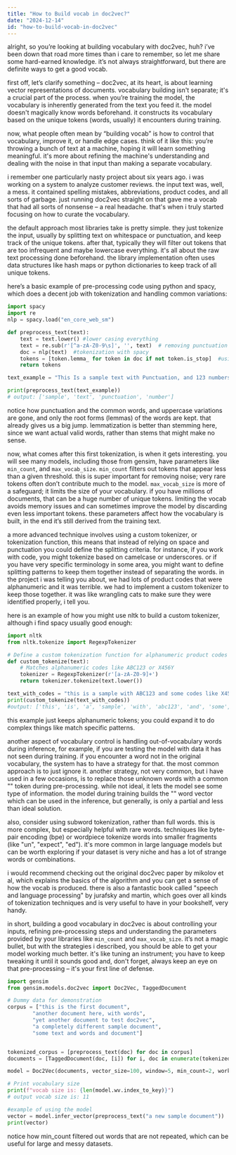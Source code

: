 ```yaml
---
title: "How to Build vocab in doc2vec?"
date: "2024-12-14"
id: "how-to-build-vocab-in-doc2vec"
---
```


alright, so you’re looking at building vocabulary with doc2vec, huh? i’ve been down that road more times than i care to remember, so let me share some hard-earned knowledge. it’s not always straightforward, but there are definite ways to get a good vocab.

first off, let’s clarify something – doc2vec, at its heart, is about learning vector representations of documents. vocabulary building isn't separate; it's a crucial part of the process. when you’re training the model, the vocabulary is inherently generated from the text you feed it. the model doesn't magically know words beforehand. it constructs its vocabulary based on the unique tokens (words, usually) it encounters during training.

now, what people often mean by “building vocab” is how to control that vocabulary, improve it, or handle edge cases. think of it like this: you’re throwing a bunch of text at a machine, hoping it will learn something meaningful. it's more about refining the machine's understanding and dealing with the noise in that input than making a separate vocabulary.

i remember one particularly nasty project about six years ago. i was working on a system to analyze customer reviews. the input text was, well, a mess. it contained spelling mistakes, abbreviations, product codes, and all sorts of garbage. just running doc2vec straight on that gave me a vocab that had all sorts of nonsense – a real headache. that's when i truly started focusing on how to curate the vocabulary.

the default approach most libraries take is pretty simple. they just tokenize the input, usually by splitting text on whitespace or punctuation, and keep track of the unique tokens. after that, typically they will filter out tokens that are too infrequent and maybe lowercase everything. it's all about the raw text processing done beforehand. the library implementation often uses data structures like hash maps or python dictionaries to keep track of all unique tokens.

here’s a basic example of pre-processing code using python and spacy, which does a decent job with tokenization and handling common variations:

```python
import spacy
import re
nlp = spacy.load("en_core_web_sm")

def preprocess_text(text):
    text = text.lower() #lower casing everything
    text = re.sub(r'[^a-zA-Z0-9\s]', '', text)  # removing punctuation
    doc = nlp(text)  #tokenization with spacy
    tokens = [token.lemma_ for token in doc if not token.is_stop]  #using lemmas and removing stop words
    return tokens

text_example = "This Is a sample text with Punctuation, and 123 numbers."

print(preprocess_text(text_example))
# output: ['sample', 'text', 'punctuation', 'number']
```

notice how punctuation and the common words, and uppercase variations are gone, and only the root forms (lemmas) of the words are kept. that already gives us a big jump. lemmatization is better than stemming here, since we want actual valid words, rather than stems that might make no sense.

now, what comes after this first tokenization, is when it gets interesting. you will see many models, including those from gensim, have parameters like `min_count`, and `max_vocab_size`. `min_count` filters out tokens that appear less than a given threshold. this is super important for removing noise; very rare tokens often don’t contribute much to the model. `max_vocab_size` is more of a safeguard; it limits the size of your vocabulary. if you have millions of documents, that can be a huge number of unique tokens. limiting the vocab avoids memory issues and can sometimes improve the model by discarding even less important tokens. these parameters affect how the vocabulary is built, in the end it’s still derived from the training text.

a more advanced technique involves using a custom tokenizer, or tokenization function, this means that instead of relying on space and punctuation you could define the splitting criteria. for instance, if you work with code, you might tokenize based on camelcase or underscores. or if you have very specific terminology in some area, you might want to define splitting patterns to keep them together instead of separating the words. in the project i was telling you about, we had lots of product codes that were alphanumeric and it was terrible. we had to implement a custom tokenizer to keep those together. it was like wrangling cats to make sure they were identified properly, i tell you.

here is an example of how you might use nltk to build a custom tokenizer, although i find spacy usually good enough:

```python
import nltk
from nltk.tokenize import RegexpTokenizer

# Define a custom tokenization function for alphanumeric product codes
def custom_tokenize(text):
    # Matches alphanumeric codes like ABC123 or X456Y
    tokenizer = RegexpTokenizer(r'[a-zA-Z0-9]+')
    return tokenizer.tokenize(text.lower())

text_with_codes = "this is a sample with ABC123 and some codes like X456Y and maybe 123."
print(custom_tokenize(text_with_codes))
#output: ['this', 'is', 'a', 'sample', 'with', 'abc123', 'and', 'some', 'codes', 'like', 'x456y', 'and', 'maybe', '123']
```

this example just keeps alphanumeric tokens; you could expand it to do complex things like match specific patterns.

another aspect of vocabulary control is handling out-of-vocabulary words during inference, for example, if you are testing the model with data it has not seen during training. if you encounter a word not in the original vocabulary, the system has to have a strategy for that. the most common approach is to just ignore it. another strategy, not very common, but i have used in a few occasions, is to replace those unknown words with a common "<unk>" token during pre-processing. while not ideal, it lets the model see some type of information. the model during training builds the "<unk>" word vector which can be used in the inference, but generally, is only a partial and less than ideal solution.

also, consider using subword tokenization, rather than full words. this is more complex, but especially helpful with rare words. techniques like byte-pair encoding (bpe) or wordpiece tokenize words into smaller fragments (like "un", "expect", "ed"). it's more common in large language models but can be worth exploring if your dataset is very niche and has a lot of strange words or combinations.

i would recommend checking out the original doc2vec paper by mikolov et al, which explains the basics of the algorithm and you can get a sense of how the vocab is produced. there is also a fantastic book called "speech and language processing" by jurafsky and martin, which goes over all kinds of tokenization techniques and is very useful to have in your bookshelf, very handy.

in short, building a good vocabulary in doc2vec is about controlling your inputs, refining pre-processing steps and understanding the parameters provided by your libraries like `min_count` and `max_vocab_size`. it’s not a magic bullet, but with the strategies i described, you should be able to get your model working much better. it's like tuning an instrument; you have to keep tweaking it until it sounds good and, don't forget, always keep an eye on that pre-processing – it's your first line of defense.
```python
import gensim
from gensim.models.doc2vec import Doc2Vec, TaggedDocument

# Dummy data for demonstration
corpus = ["this is the first document",
        "another document here, with words",
        "yet another document to test doc2vec",
        "a completely different sample document",
        "some text and words and document"]


tokenized_corpus = [preprocess_text(doc) for doc in corpus]
documents = [TaggedDocument(doc, [i]) for i, doc in enumerate(tokenized_corpus)]

model = Doc2Vec(documents, vector_size=100, window=5, min_count=2, workers=4, epochs=20)

# Print vocabulary size
print(f"vocab size is: {len(model.wv.index_to_key)}")
# output vocab size is: 11

#example of using the model
vector = model.infer_vector(preprocess_text("a new sample document"))
print(vector)
```

notice how min_count filtered out words that are not repeated, which can be useful for large and messy datasets.
